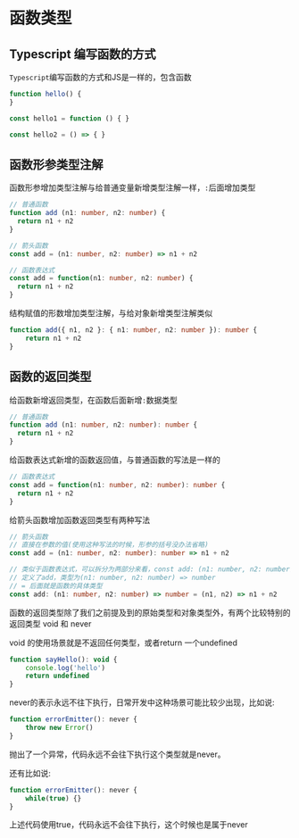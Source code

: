 # 函数类型

## Typescript 编写函数的方式

 `Typescript`编写函数的方式和JS是一样的，包含函数

```typescript
function hello() {
}

const hello1 = function () { }

const hello2 = () => { }
```

## 函数形参类型注解

函数形参增加类型注解与给普通变量新增类型注解一样，`:`后面增加类型

```typescript
// 普通函数
function add (n1: number, n2: number) {
  return n1 + n2
}

// 箭头函数
const add = (n1: number, n2: number) => n1 + n2

// 函数表达式
const add = function(n1: number, n2: number) {
  return n1 + n2
}
```

结构赋值的形数增加类型注解，与给对象新增类型注解类似

```typescript
function add({ n1, n2 }: { n1: number, n2: number }): number {
    return n1 + n2
}
```

## 函数的返回类型

给函数新增返回类型，在函数后面新增`:`数据类型

```typescript
// 普通函数
function add (n1: number, n2: number): number {
  return n1 + n2
}
```

给函数表达式新增的函数返回值，与普通函数的写法是一样的

```typescript
// 函数表达式
const add = function(n1: number, n2: number): number {
  return n1 + n2
}
```

给箭头函数增加函数返回类型有两种写法

```typescript
// 箭头函数
// 直接在参数的值(使用这种写法的时候，形参的括号没办法省略)
const add = (n1: number, n2: number): number => n1 + n2

// 类似于函数表达式，可以拆分为两部分来看，const add: (n1: number, n2: number) => number 和 = (n1, n2) => n1 + n2
// 定义了add，类型为(n1: number, n2: number) => number 
// = 后面就是函数的具体类型
const add: (n1: number, n2: number) => number = (n1, n2) => n1 + n2
```

函数的返回类型除了我们之前提及到的原始类型和对象类型外，有两个比较特别的返回类型 void 和 never

void 的使用场景就是不返回任何类型，或者return 一个undefined

```js
function sayHello(): void {
    console.log('hello')
    return undefined
}
```

never的表示永远不往下执行，日常开发中这种场景可能比较少出现，比如说:

```js
function errorEmitter(): never {
    throw new Error()
}
```

抛出了一个异常，代码永远不会往下执行这个类型就是never。

还有比如说:

```js
function errorEmitter(): never {
    while(true) {}
}
```

上述代码使用true，代码永远不会往下执行，这个时候也是属于never



